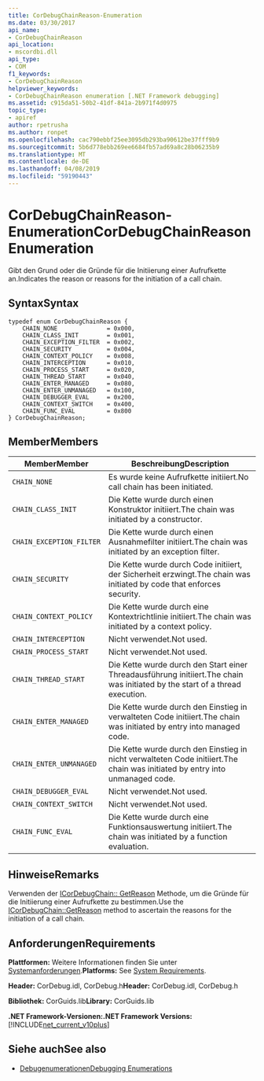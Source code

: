 ```yaml
---
title: CorDebugChainReason-Enumeration
ms.date: 03/30/2017
api_name:
- CorDebugChainReason
api_location:
- mscordbi.dll
api_type:
- COM
f1_keywords:
- CorDebugChainReason
helpviewer_keywords:
- CorDebugChainReason enumeration [.NET Framework debugging]
ms.assetid: c915da51-50b2-41df-841a-2b971f4d0975
topic_type:
- apiref
author: rpetrusha
ms.author: ronpet
ms.openlocfilehash: cac790ebbf25ee3095db293ba90612be37fff9b9
ms.sourcegitcommit: 5b6d778ebb269ee6684fb57ad69a8c28b06235b9
ms.translationtype: MT
ms.contentlocale: de-DE
ms.lasthandoff: 04/08/2019
ms.locfileid: "59190443"
---
```

# <a name="cordebugchainreason-enumeration"></a><span data-ttu-id="e4a02-102">CorDebugChainReason-Enumeration</span><span class="sxs-lookup"><span data-stu-id="e4a02-102">CorDebugChainReason Enumeration</span></span>
<span data-ttu-id="e4a02-103">Gibt den Grund oder die Gründe für die Initiierung einer Aufrufkette an.</span><span class="sxs-lookup"><span data-stu-id="e4a02-103">Indicates the reason or reasons for the initiation of a call chain.</span></span>  
  
## <a name="syntax"></a><span data-ttu-id="e4a02-104">Syntax</span><span class="sxs-lookup"><span data-stu-id="e4a02-104">Syntax</span></span>  
  
```  
typedef enum CorDebugChainReason {  
    CHAIN_NONE              = 0x000,  
    CHAIN_CLASS_INIT        = 0x001,  
    CHAIN_EXCEPTION_FILTER  = 0x002,  
    CHAIN_SECURITY          = 0x004,  
    CHAIN_CONTEXT_POLICY    = 0x008,  
    CHAIN_INTERCEPTION      = 0x010,  
    CHAIN_PROCESS_START     = 0x020,  
    CHAIN_THREAD_START      = 0x040,  
    CHAIN_ENTER_MANAGED     = 0x080,  
    CHAIN_ENTER_UNMANAGED   = 0x100,  
    CHAIN_DEBUGGER_EVAL     = 0x200,  
    CHAIN_CONTEXT_SWITCH    = 0x400,  
    CHAIN_FUNC_EVAL         = 0x800  
} CorDebugChainReason;  
```  
  
## <a name="members"></a><span data-ttu-id="e4a02-105">Member</span><span class="sxs-lookup"><span data-stu-id="e4a02-105">Members</span></span>  
  
|<span data-ttu-id="e4a02-106">Member</span><span class="sxs-lookup"><span data-stu-id="e4a02-106">Member</span></span>|<span data-ttu-id="e4a02-107">Beschreibung</span><span class="sxs-lookup"><span data-stu-id="e4a02-107">Description</span></span>|  
|------------|-----------------|  
|`CHAIN_NONE`|<span data-ttu-id="e4a02-108">Es wurde keine Aufrufkette initiiert.</span><span class="sxs-lookup"><span data-stu-id="e4a02-108">No call chain has been initiated.</span></span>|  
|`CHAIN_CLASS_INIT`|<span data-ttu-id="e4a02-109">Die Kette wurde durch einen Konstruktor initiiert.</span><span class="sxs-lookup"><span data-stu-id="e4a02-109">The chain was initiated by a constructor.</span></span>|  
|`CHAIN_EXCEPTION_FILTER`|<span data-ttu-id="e4a02-110">Die Kette wurde durch einen Ausnahmefilter initiiert.</span><span class="sxs-lookup"><span data-stu-id="e4a02-110">The chain was initiated by an exception filter.</span></span>|  
|`CHAIN_SECURITY`|<span data-ttu-id="e4a02-111">Die Kette wurde durch Code initiiert, der Sicherheit erzwingt.</span><span class="sxs-lookup"><span data-stu-id="e4a02-111">The chain was initiated by code that enforces security.</span></span>|  
|`CHAIN_CONTEXT_POLICY`|<span data-ttu-id="e4a02-112">Die Kette wurde durch eine Kontextrichtlinie initiiert.</span><span class="sxs-lookup"><span data-stu-id="e4a02-112">The chain was initiated by a context policy.</span></span>|  
|`CHAIN_INTERCEPTION`|<span data-ttu-id="e4a02-113">Nicht verwendet.</span><span class="sxs-lookup"><span data-stu-id="e4a02-113">Not used.</span></span>|  
|`CHAIN_PROCESS_START`|<span data-ttu-id="e4a02-114">Nicht verwendet.</span><span class="sxs-lookup"><span data-stu-id="e4a02-114">Not used.</span></span>|  
|`CHAIN_THREAD_START`|<span data-ttu-id="e4a02-115">Die Kette wurde durch den Start einer Threadausführung initiiert.</span><span class="sxs-lookup"><span data-stu-id="e4a02-115">The chain was initiated by the start of a thread execution.</span></span>|  
|`CHAIN_ENTER_MANAGED`|<span data-ttu-id="e4a02-116">Die Kette wurde durch den Einstieg in verwalteten Code initiiert.</span><span class="sxs-lookup"><span data-stu-id="e4a02-116">The chain was initiated by entry into managed code.</span></span>|  
|`CHAIN_ENTER_UNMANAGED`|<span data-ttu-id="e4a02-117">Die Kette wurde durch den Einstieg in nicht verwalteten Code initiiert.</span><span class="sxs-lookup"><span data-stu-id="e4a02-117">The chain was initiated by entry into unmanaged code.</span></span>|  
|`CHAIN_DEBUGGER_EVAL`|<span data-ttu-id="e4a02-118">Nicht verwendet.</span><span class="sxs-lookup"><span data-stu-id="e4a02-118">Not used.</span></span>|  
|`CHAIN_CONTEXT_SWITCH`|<span data-ttu-id="e4a02-119">Nicht verwendet.</span><span class="sxs-lookup"><span data-stu-id="e4a02-119">Not used.</span></span>|  
|`CHAIN_FUNC_EVAL`|<span data-ttu-id="e4a02-120">Die Kette wurde durch eine Funktionsauswertung initiiert.</span><span class="sxs-lookup"><span data-stu-id="e4a02-120">The chain was initiated by a function evaluation.</span></span>|  
  
## <a name="remarks"></a><span data-ttu-id="e4a02-121">Hinweise</span><span class="sxs-lookup"><span data-stu-id="e4a02-121">Remarks</span></span>  
 <span data-ttu-id="e4a02-122">Verwenden der [ICorDebugChain:: GetReason](../../../../docs/framework/unmanaged-api/debugging/icordebugchain-getreason-method.md) Methode, um die Gründe für die Initiierung einer Aufrufkette zu bestimmen.</span><span class="sxs-lookup"><span data-stu-id="e4a02-122">Use the [ICorDebugChain::GetReason](../../../../docs/framework/unmanaged-api/debugging/icordebugchain-getreason-method.md) method to ascertain the reasons for the initiation of a call chain.</span></span>  
  
## <a name="requirements"></a><span data-ttu-id="e4a02-123">Anforderungen</span><span class="sxs-lookup"><span data-stu-id="e4a02-123">Requirements</span></span>  
 <span data-ttu-id="e4a02-124">**Plattformen:** Weitere Informationen finden Sie unter [Systemanforderungen](../../../../docs/framework/get-started/system-requirements.md).</span><span class="sxs-lookup"><span data-stu-id="e4a02-124">**Platforms:** See [System Requirements](../../../../docs/framework/get-started/system-requirements.md).</span></span>  
  
 <span data-ttu-id="e4a02-125">**Header:** CorDebug.idl, CorDebug.h</span><span class="sxs-lookup"><span data-stu-id="e4a02-125">**Header:** CorDebug.idl, CorDebug.h</span></span>  
  
 <span data-ttu-id="e4a02-126">**Bibliothek:** CorGuids.lib</span><span class="sxs-lookup"><span data-stu-id="e4a02-126">**Library:** CorGuids.lib</span></span>  
  
 **<span data-ttu-id="e4a02-127">.NET Framework-Versionen:</span><span class="sxs-lookup"><span data-stu-id="e4a02-127">.NET Framework Versions:</span></span>** [!INCLUDE[net_current_v10plus](../../../../includes/net-current-v10plus-md.md)]  
  
## <a name="see-also"></a><span data-ttu-id="e4a02-128">Siehe auch</span><span class="sxs-lookup"><span data-stu-id="e4a02-128">See also</span></span>

- [<span data-ttu-id="e4a02-129">Debugenumerationen</span><span class="sxs-lookup"><span data-stu-id="e4a02-129">Debugging Enumerations</span></span>](../../../../docs/framework/unmanaged-api/debugging/debugging-enumerations.md)
